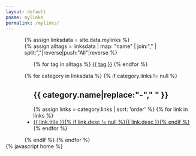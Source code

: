 ```yaml
---
layout: default 
pname: mylinks
permalink: /mylinks/
---
```


<section class="index-content mylinks" style="padding:0 0 0 50px;">
  {% assign linksdata = site.data.mylinks %}
  <div class="cate-bar">
      {% assign alltags = linksdata | map: "name" | join:"," | split:","|reverse|push:"All"|reverse %}
      <ul class="tags">
      {% for tag in alltags %}
          <a href="javascript:;" data-rel="{{ tag|replace: " ","-" }}" class="filter tag {% if tag == 'all'  %}active{% endif %}" >{{ tag }}</a>
      {% endfor %}
      </ul>
  </div>
  <div class="link-box">        
  {% for category in linksdata %}
  {% if category.links != null %}
      <ul class="post category" data-filter="{{ category.name|replace: " ","-"}}">
      <h2 class="title">{{ category.name|replace:"-"," " }}</h2>
      {% assign links = category.links | sort: 'order' %}
          {% for link in links %}
        <li>
            <a href="{{ link.link }}" target="something">{{ link.title }}{% if link.desc != null %}<span class="sub-title">{{ link.desc }}</span>{% endif %}</a>
        </li>
          {% endfor %}
      </ul>
  {% endif %}
  {% endfor %}
  </div>
</section>
<script type="text/javascript">randomTags("showall")</script>
{% javascript home %}
